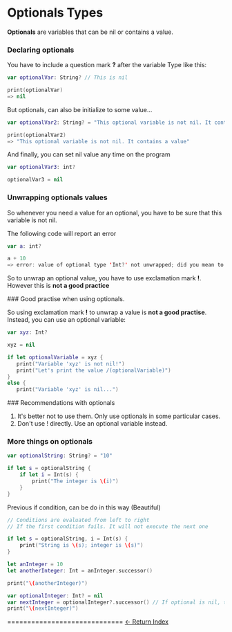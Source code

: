 # Optionals Types

**Optionals** are variables that can be nil or contains a value.

### Declaring optionals

You have to include a question mark **?** after the variable Type like this:

```Swift
var optionalVar: String? // This is nil

print(optionalVar)
=> nil
```

But optionals, can also be initialize to some value...

```Swift
var optionalVar2: String? = "This optional variable is not nil. It contains a value"

print(optionalVar2)
=> "This optional variable is not nil. It contains a value"
```

And finally, you can set nil value any time on the program

```Swift
var optionalVar3: int?

optionalVar3 = nil
```

### Unwrapping optionals values

So whenever you need a value for an optional, you have to be sure that this variable is not nil.

The following code will report an error

```Swift
var a: int?

a + 10
=> error: value of optional type 'Int?' not unwrapped; did you mean to use '!'
```

So to unwrap an optional value, you have to use exclamation mark **!**.
However this is **not a good practice**

### Good practise when using optionals.

So using exclamation mark **!** to unwrap a value is **not a good practise**. Instead, you can use an optional variable:

```Swift
var xyz: Int?

xyz = nil

if let optionalVariable = xyz {
   print("Variable 'xyz' is not nil!")
   print("Let's print the value /(optionalVariable)")
}
else {
   print("Variable 'xyz' is nil...")
```

### Recommendations with optionals

1. It's better not to use them. Only use optionals in some particular cases.
2. Don't use ! directly. Use an optional variable instead.

### More things on optionals

```Swift
var optionalString: String? = "10"

if let s = optionalString {
    if let i = Int(s) {
        print("The integer is \(i)")
    }
}
```

Previous if condition, can be do in this way (Beautiful)

```Swift
// Conditions are evaluated from left to right
// If the first condition fails. It will not execute the next one

if let s = optionalString, i = Int(s) {
    print("String is \(s); integer is \(s)")
}
```

```Swift
let anInteger = 10
let anotherInteger: Int = anInteger.successor()

print("\(anotherInteger)")

var optionalInteger: Int? = nil
var nextInteger = optionalInteger?.successor() // If optional is nil, then successor is not called
print("\(nextInteger)")
```




=============================
[<- Return Index](/README.md)

